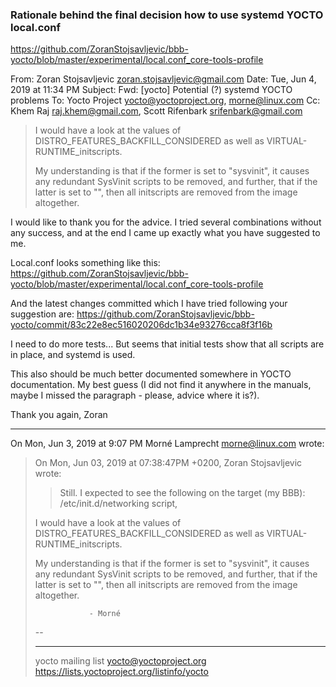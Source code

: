 ### Rationale behind the final decision how to use systemd YOCTO local.conf
https://github.com/ZoranStojsavljevic/bbb-yocto/blob/master/experimental/local.conf_core-tools-profile

From: Zoran Stojsavljevic <zoran.stojsavljevic@gmail.com>
Date: Tue, Jun 4, 2019 at 11:34 PM
Subject: Fwd: [yocto] Potential (?) systemd YOCTO problems
To: Yocto Project <yocto@yoctoproject.org>, <morne@linux.com>
Cc: Khem Raj <raj.khem@gmail.com>, Scott Rifenbark <srifenbark@gmail.com>

> I would have a look at the values of
> DISTRO_FEATURES_BACKFILL_CONSIDERED as well as
> VIRTUAL-RUNTIME_initscripts.
>
> My understanding is that if the former is set to
> "sysvinit", it causes any redundant SysVinit
> scripts to be removed, and further, that if the
> latter is set to "", then all initscripts are
> removed from the image altogether.

I would like to thank you for the advice. I tried several combinations
without any success, and at the end I came up exactly what you have
suggested to me.

Local.conf looks something like this:
https://github.com/ZoranStojsavljevic/bbb-yocto/blob/master/experimental/local.conf_core-tools-profile

And the latest changes committed which I have tried following your
suggestion are:
https://github.com/ZoranStojsavljevic/bbb-yocto/commit/83c22e8ec516020206dc1b34e93276cca8f3f16b

I need to do more tests... But seems that initial tests show that all
scripts are in place, and systemd is used.

This also should be much better documented somewhere in YOCTO
documentation. My best guess (I did not find it anywhere in the
manuals, maybe I missed the paragraph - please, advice where it is?).

Thank you again,
Zoran
_______

On Mon, Jun 3, 2019 at 9:07 PM Morné Lamprecht <morne@linux.com> wrote:
>
> On Mon, Jun 03, 2019 at 07:38:47PM +0200, Zoran Stojsavljevic wrote:
> >Still. I expected to see the following on the
> >target (my BBB): /etc/init.d/networking script,
>
> I would have a look at the values of
> DISTRO_FEATURES_BACKFILL_CONSIDERED as well as
> VIRTUAL-RUNTIME_initscripts.
>
> My understanding is that if the former is set to
> "sysvinit", it causes any redundant SysVinit
> scripts to be removed, and further, that if the
> latter is set to "", then all initscripts are
> removed from the image altogether.
>
>                 - Morné
> --
> _______________________________________________
> yocto mailing list
> yocto@yoctoproject.org
> https://lists.yoctoproject.org/listinfo/yocto
